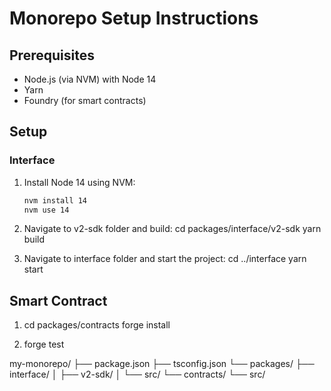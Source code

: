 # Monorepo Setup Instructions

## Prerequisites

- Node.js (via NVM) with Node 14
- Yarn
- Foundry (for smart contracts)

## Setup

### Interface

1. Install Node 14 using NVM:
   ```bash
   nvm install 14
   nvm use 14

2. Navigate to v2-sdk folder and build:
cd packages/interface/v2-sdk
yarn build

3. Navigate to interface folder and start the project:
cd ../interface
yarn start

## Smart Contract
1. cd packages/contracts
forge install

2. forge test

my-monorepo/
├── package.json
├── tsconfig.json
└── packages/
    ├── interface/
    │   ├── v2-sdk/
    │   └── src/
    └── contracts/
        └── src/
